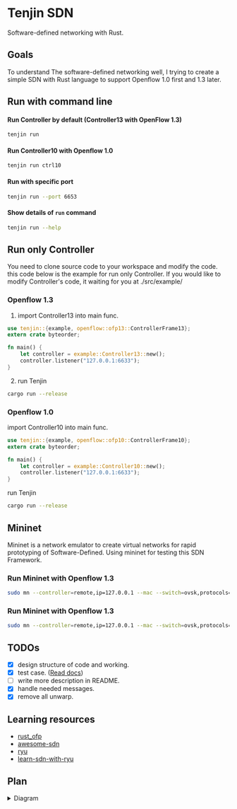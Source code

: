 # Tenjin SDN

Software-defined networking with Rust.

## Goals

To understand The software-defined networking well, I trying to create a simple SDN with Rust language to support Openflow 1.0 first and 1.3 later.

## Run with command line

#### Run Controller by default (Controller13 with OpenFlow 1.3)

```bash
tenjin run
```

#### Run Controller10 with Openflow 1.0

```bash
tenjin run ctrl10
```

#### Run with specific port

```bash
tenjin run --port 6653
```

#### Show details of `run` command

```bash
tenjin run --help
```

## Run only Controller

You need to clone source code to your workspace and modify the code.
this code below is the example for run only Controller.
If you would like to modify Controller's code, it waiting for you at ./src/example/

### Openflow 1.3

1. import Controller13 into main func.

```rust
use tenjin::{example, openflow::ofp13::ControllerFrame13};
extern crate byteorder;

fn main() {
    let controller = example::Controller13::new();
    controller.listener("127.0.0.1:6633");
}
```

2. run Tenjin

```bash
cargo run --release
```


### Openflow 1.0

import Controller10 into main func.

```rust
use tenjin::{example, openflow::ofp10::ControllerFrame10};
extern crate byteorder;

fn main() {
    let controller = example::Controller10::new();
    controller.listener("127.0.0.1:6633");
}
```

run Tenjin

```bash
cargo run --release
```

## Mininet

 Mininet is a network emulator to create virtual networks for rapid prototyping of Software-Defined.
 Using mininet for testing this SDN Framework.

### Run Mininet with Openflow 1.3

```bash
sudo mn --controller=remote,ip=127.0.0.1 --mac --switch=ovsk,protocols=OpenFlow13 --topo=tree,2
```
### Run Mininet with Openflow 1.3

```bash
sudo mn --controller=remote,ip=127.0.0.1 --mac --switch=ovsk,protocols=OpenFlow10 --topo=tree,2
```

## TODOs

- [x] design structure of code and working.
- [x] test case. ([Read docs](https://doc.rust-lang.org/book/ch11-01-writing-tests.html))
- [ ] write more description in README.
- [x] handle needed messages.
- [x] remove all unwarp.

## Learning resources

- [rust_ofp](https://github.com/baxtersa/rust_ofp)
- [awesome-sdn](https://github.com/sdnds-tw/awesome-sdn)
- [ryu](https://github.com/faucetsdn/ryu)
- [learn-sdn-with-ryu](https://github.com/knetsolutions/learn-sdn-with-ryu)

## Plan

<details>
<summary>Diagram</summary>

```mermaid
stateDiagram
con: Controller
conf10: Controller frame 10
conf13: Controller frame 13

ofp10: Openflow Manager 10
ofp13: Openflow Manager 13

ofpv10_h: openflow v1.0 header
ofpv10_e: openflow v1.0 Event

ofpv13_h: openflow v1.3 header
ofpv13_e: openflow v1.3 Event

[*] --> con
con --> conf10
conf10 --> ofp10
ofp10 --> ofpv10_h
ofp10 --> ofpv10_e

con --> conf13
conf13 --> ofp13
ofp13 --> ofpv13_h
ofp13 --> ofpv13_e

```

</details>
